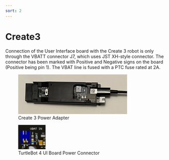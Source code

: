 ```yaml
---
sort: 2
---
```


# Create3

Connection of the User Interface board with the Create 3 robot is only through the VBATT connector J7, which uses JST XH-style connector. The connector has been marked with Positive and Negative signs on the board (Positive being pin 1). The VBAT line is fused with a PTC fuse rated at 2A. 

<figure class="aligncenter">
    <img src="media/create3_adapter.png" alt="Create 3 Power Adapter" style="width: 80%"/>
    <figcaption>Create 3 Power Adapter</figcaption>
</figure>

<figure class="aligncenter">
    <img src="media/UI_PWR.png" alt="TurtleBot 4 UI Power" style="width: 20%"/>
    <figcaption>TurtleBot 4 UI Board Power Connector</figcaption>
</figure>